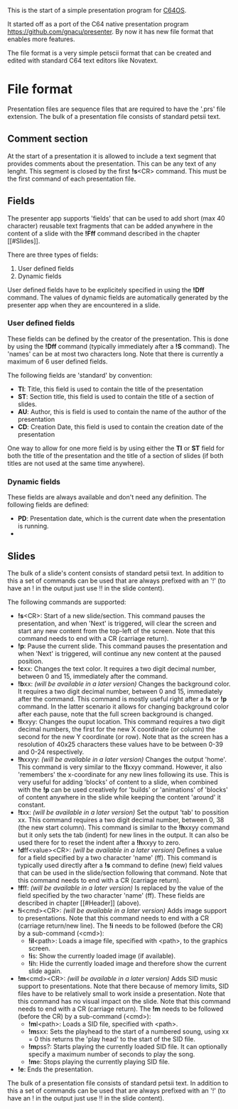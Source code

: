 This is the start of a simple presentation program for [C64OS](https://c64os.com). 

It started off as a port of the C64 native presentation program https://github.com/gnacu/presenter.
By now it has new file format that enables more features.

The file format is a very simple petscii format that can be created and edited with standard C64 text editors like Novatext.

# File format
Presentation files are sequence files that are required to have the '.prs' file extension.
The bulk of a presentation file consists of standard petsii text.

## Comment section

At the start of a presentation it is allowed to include a text segment that provides comments about the presentation. This can be any text of any lenght. This segment is closed by the first __!s__\<CR\> command. This must be the first command of each presentation file.

## Fields
The presenter app supports 'fields' that can be used to add short (max 40 character) reusable text fragments that can be added anywhere in the content of a slide with the __!Fff__ command described in the chapter [[#Slides]].

There are three types of fields:
1. User defined fields
2. Dynamic fields

User defined fields have to be explicitely specified in using the __!Dff__ command. 
The values of dynamic fields are automatically generated by the presenter app when they are encountered in a slide.

### User defined fields
These fields can be defined by the creator of the presentation. This is done by using the __!Dff__ command (typically immediately after a __!S__ command). The 'names' can be at most two characters long. Note that there is currently a maximum of 6 user defined fields. 

The following fields are 'standard' by convention: 
* __TI__: Title, this field is used to contain the title of the presentation
* __ST__: Section title, this field is used to contain the title of a section of slides. 
* __AU__: Author, this is field is used to contain the name of the author of the presentation
* __CD__: Creation Date, this field is used to contain the creation date of the presentation

One way to allow for one more field is by using either the __TI__ or __ST__ field for both the title of the presentation and the title of a section of slides (if both titles are not used at the same time anywhere).
### Dynamic fields
These fields are always available and don't need any definition.
The following fields are defined:
* __PD__: Presentation date, which is the current date when the presentation is running.
* 

## Slides
The bulk of a slide's content consists of standard petsii text. In addition to this a set of commands can be used that are always prefixed with an '!' (to have an ! in the output just use !! in the slide content).

The following commands are supported:
* __!s__\<CR\>: Start of a new slide/section. This command pauses the presentation, and when 'Next' is triggered, will clear the screen and start any new content from the top-left of the screen. Note that this command needs to end with a CR (carriage return).
* __!p__: Pause the current slide. This command pauses the presentation and when 'Next' is triggered, will continue any new content at the paused position.
* **!c**xx: Changes the text color. It requires a two digit decimal number, between 0 and 15, immediately after the command.
* **!b**xx: _(will be available in a later version)_ Changes the background color. It requires a two digit decimal number, between 0 and 15, immediately after the command. This command is mostly useful right after a __!s__ or __!p__ command. In the latter scenario it allows for changing background color after each pause, note that the full screen background is changed.
* **!l**xxyy: Changes the ouput location. This command requires a two digit decimal numbers, the first for the new X coordinate (or column) the second for the new Y coordinate (or row). Note that as the screen has a resolution of 40x25 characters these values have to be between 0-39 and 0-24 respectively.
* **!h**xxyy: _(will be available in a later version)_ Changes the output 'home'. This command is very similar to the **!l**xxyy command. However, it also 'remembers' the x-coordinate for any new lines following its use. This is very useful for adding 'blocks' of content to a slide, when combined with the __!p__ can be used creatively for 'builds' or 'animations' of 'blocks' of content anywhere in the slide while keeping the content 'around' it constant.
* **!t**xx: _(will be available in a later version)_ Set the output 'tab' to possition xx. This command requires a two digit decimal number, between 0, 38 (the new start column). This command is similar to the **!h**xxyy command but it only sets the tab (indent) for new lines in the output. It can also be used there for to reset the indent after a **!h**xxyy to zero.
* **!d**ff\<value\>\<CR\>: _(will be available in a later version)_ Defines a value for a field specified by a two character 'name' (ff). This command is typically used directly after a __!s__ command to define (new) field values that can be used in the slide/section following that command. Note that this command needs to end with a CR (carriage return).
* **!f**ff: _(will be available in a later version)_ Is replaced by the value of the field specified by the two character 'name' (ff). These fields are described in chapter [[#Header]] (above).
* **!i**\<cmd\>\<CR\>: _(will be available in a later version)_ Adds image support to presentations.  Note that this command needs to end with a CR (carriage return/new line). The __!i__ needs to be followed (before the CR) by a sub-command (\<cmd\>):
  * **!il**\<path\>: Loads a image file, specified with \<path\>, to the graphics screen. 
  * **!i**s: Show the currently loaded image (if available).
  * **!i**h: Hide the currently loaded image and therefore show the current slide again.
* **!m**\<cmd\>\<CR\>: _(will be available in a later version)_ Adds SID music support to presentations. Note that there because of memory limits, SID files have to be relatively small to work inside a presentation. Note that this command has no visual impact on the slide. Note that this command needs to end with a CR (carriage return). The __!m__ needs to be followed (before the CR) by a sub-command (\<cmd\>):
  *  **!m**l\<path\>: Loads a SID file, specified with \<path\>. 
  *  **!m**sxx: Sets the playhead to the start of a numbered soung, using xx = 0 this returns the 'play head' to the start of the SID file.
  *  **!m**pss?: Starts playing the currently loaded SID file. It can optionally specify a maximum number of seconds to play the song.
  *  **!m**e: Stops playing the currently playing SID file.
* __!e__: Ends the presentation.

The bulk of a presentation file consists of standard petsii text. In addition to this a set of commands can be used that are always prefixed with an '!' (to have an ! in the output just use !! in the slide content).

